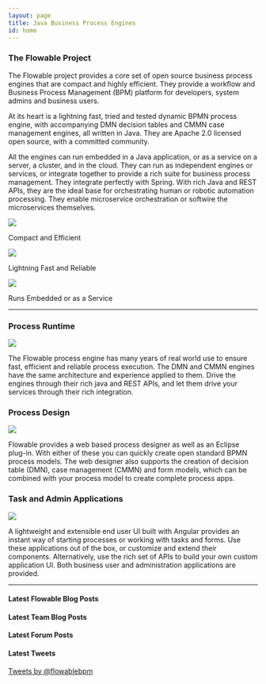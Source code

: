 ```yaml
---
layout: page
title: Java Business Process Engines
id: home
---
```


<section class="light home-section">
	<div class="definition-row">
		<div class="marketing-full-col">
			<h3>The Flowable Project</h3>
			<div class="description"><p>The Flowable project provides a core set of open source business process engines that are compact and highly efficient.  They provide a workflow and Business Process Management (BPM) platform for developers, system admins and business users.</p>
			<p> At its heart is a lightning fast, tried and tested dynamic BPMN process engine, with accompanying DMN decision tables and CMMN case management engines, all written in Java.  They are Apache 2.0 licensed open source, with a committed community.</p>
			<p>All the engines can run embedded in a Java application, or as a service on a server, a cluster, and in the cloud.  They can run as independent engines or services, or integrate together to provide a rich suite for business process management. They integrate perfectly with Spring.  With rich Java and REST APIs, they are the ideal base for orchestrating human or robotic automation processing.  They enable microservice orchestration or softwire the microservices themselves.</p>
			</div>
		</div>
	</div>
	<div class="marketing-row">
		<div class="characters-col">
			<img src="{{ site.baseurl }}/img/characters_2.png" srcset="{{ site.baseurl }}/img/characters_1.png 1x, {{ site.baseurl }}/img/characters_1@2x.png 2x">
			<p>Compact and Efficient</p>
		</div>
		<div class="characters-col">
			<img class="logo" src="{{ site.baseurl }}/img/characters_2.png" srcset="{{ site.baseurl }}/img/characters_2.png 1x, {{ site.baseurl }}/img/characters_2@2x.png 2x">
			<p>Lightning Fast and Reliable</p>
		</div>
		<div class="characters-col">
			<img class="logo" src="{{ site.baseurl }}/img/characters_3.png" srcset="{{ site.baseurl }}/img/characters_3.png 1x, {{ site.baseurl }}/img/characters_3@2x.png 2x">
			<p>Runs Embedded or as a Service</p>
		</div>
	</div>
	<hr class="home-divider" />
	<div class="marketing-row">
		<div class="marketing-full-col">
			<h3>Process Runtime</h3>
			<div class="features">
				<div class="logo"><img class="logo" src="{{ site.baseurl }}/img/process_runtime.png" srcset="{{ site.baseurl }}/img/process_runtime.png 1x, {{ site.baseurl }}/img/process_runtime@2x.png 2x"></div>
				<div class="description"><p>The Flowable process engine has many years of real world use to ensure fast, efficient and reliable process execution. The DMN and CMMN engines have the same architecture and experience applied to them. Drive the engines through their rich java and REST APIs, and let them drive your services through their rich integration.</p></div>
			</div>
		</div>
		<div class="marketing-full-col">
			<h3>Process Design</h3>
			<div class="features">
				<div class="logo"><img class="logo" src="{{ site.baseurl }}/img/process_design.png" srcset="{{ site.baseurl }}/img/process_design.png 1x, {{ site.baseurl }}/img/process_design@2x.png 2x"></div>
				<div class="description"><p>Flowable provides a web based process designer as well as an Eclipse plug-in. With either of these you can quickly create open standard BPMN process models. The web designer also supports the creation of decision table (DMN), case management (CMMN) and form models, which can be combined with your process model to create complete process apps.</p></div>
			</div>
		</div>
		<div class="marketing-full-col">
			<h3>Task and Admin Applications</h3>
			<div class="features">
				<div class="logo"><img class="logo" src="{{ site.baseurl }}/img/task_application.png" srcset="{{ site.baseurl }}/img/task_application.png 1x, {{ site.baseurl }}/img/task_application@2x.png 2x"></div>
				<div class="description"><p>A lightweight and extensible end user UI built with Angular provides an instant way of starting processes or working with tasks and forms. Use these applications out of the box, or customize and extend their components. Alternatively, use the rich set of APIs to build your own custom application UI.  Both business user and administration applications are provided. </p></div>
			</div>
		</div>
	</div>
</section>
<hr class="home-divider" />
<section class="light home-section">
	<div class="social-row">
		<div class="social-col">
			<h4>Latest Flowable Blog Posts</h4>
			<div id="rssFlowableBlogFeed"></div>
			<h4>Latest Team Blog Posts</h4>
			<div id="rssTeamBlogFeed"></div>
			<h4>Latest Forum Posts</h4>
			<div id="rssForumFeed"></div>
		</div>
		<div class="social-col">
			<h4>Latest Tweets</h4>
			<div class="twitter-feed-container">
				<a class="twitter-timeline" href="https://twitter.com/flowablebpm" data-chrome="noheader nofooter transparent" data-link-color="#007387" data-tweet-limit="5">
				Tweets by @flowablebpm
				</a>
			</div>
		</div>
	</div>
</section>
